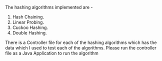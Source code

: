 The hashing algorithms implemented are -
1. Hash Chaining.
2. Linear Probing.
3. Cuckoo Hashing.
4. Double Hashing.

There is a Controller file for each of the hashing algorithms which has the data which I used to test each of the algorithms.
Please run the controller file as a Java Application to run the algorithm
